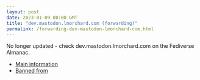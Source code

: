 ```yaml
---
layout: post
date: 2023-01-09 00:00 GMT
title: "dev.mastodon.lmorchard.com (forwarding)"
permalink: /forwarding-dev-mastodon-lmorchard-com.html
---
```


No longer updated - check dev.mastodon.lmorchard.com on the Fediverse Almanac.

* [Main information](https://www.fediversealmanac.com/api/v1/instances/dev.mastodon.lmorchard.com)
* [Banned from](https://www.fediversealmanac.com/api/v1/instances/dev.mastodon.lmorchard.com/banned_from)

